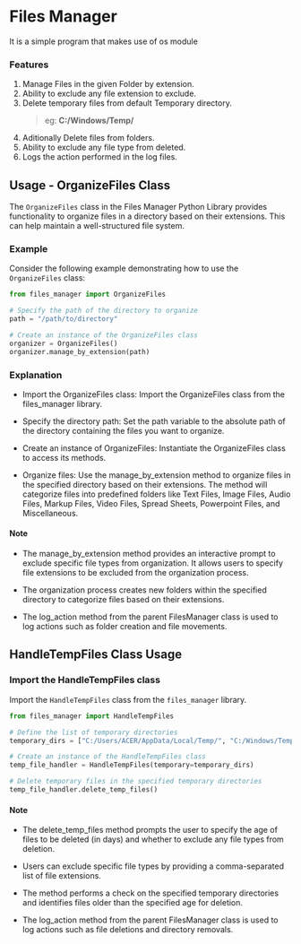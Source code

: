 # Files Manager
It is a simple program that makes use of os module

### Features
1. Manage Files in the given Folder by extension.
2. Ability to exclude any file extension to exclude.
3. Delete temporary files from default Temporary directory.
    > eg: **C:/Windows/Temp/**
4. Aditionally Delete files from folders.
5. Ability to exclude any file type from deleted.
6. Logs the action performed in the log files.

## Usage - OrganizeFiles Class

The `OrganizeFiles` class in the Files Manager Python Library provides functionality to organize files in a directory based on their extensions. This can help maintain a well-structured file system.

### Example

Consider the following example demonstrating how to use the `OrganizeFiles` class:

```python
from files_manager import OrganizeFiles

# Specify the path of the directory to organize
path = "/path/to/directory"

# Create an instance of the OrganizeFiles class
organizer = OrganizeFiles()
organizer.manage_by_extension(path)
```
### Explanation
 - Import the OrganizeFiles class: Import the OrganizeFiles class from the files_manager library.

 - Specify the directory path: Set the path variable to the absolute path of the directory containing the files you want to organize.

 - Create an instance of OrganizeFiles: Instantiate the OrganizeFiles class to access its methods.

 - Organize files: Use the manage_by_extension method to organize files in the specified directory based on their extensions. The method will categorize files into predefined folders like Text Files, Image Files, Audio Files, Markup Files, Video Files, Spread Sheets, Powerpoint Files, and Miscellaneous.
#### Note
- The manage_by_extension method provides an interactive prompt to exclude specific file types from organization. It allows users to specify file extensions to be excluded from the organization process.

- The organization process creates new folders within the specified directory to categorize files based on their extensions.

- The log_action method from the parent FilesManager class is used to log actions such as folder creation and file movements.

## HandleTempFiles Class Usage

### Import the HandleTempFiles class
Import the `HandleTempFiles` class from the `files_manager` library.

```python
from files_manager import HandleTempFiles

# Define the list of temporary directories
temporary_dirs = ["C:/Users/ACER/AppData/Local/Temp/", "C:/Windows/Temp/", "C:/Windows/Prefetch/"]

# Create an instance of the HandleTempFiles class
temp_file_handler = HandleTempFiles(temporary=temporary_dirs)

# Delete temporary files in the specified temporary directories
temp_file_handler.delete_temp_files()

```
#### Note
- The delete_temp_files method prompts the user to specify the age of files to be deleted (in days) and whether to exclude any file types from deletion.

- Users can exclude specific file types by providing a comma-separated list of file extensions.

- The method performs a check on the specified temporary directories and identifies files older than the specified age for deletion.

- The log_action method from the parent FilesManager class is used to log actions such as file deletions and directory removals.


